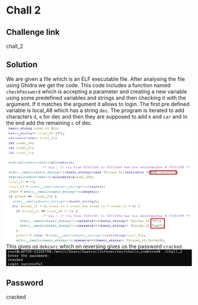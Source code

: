 # Chall 2 

## Challenge link 
chall_2

## Solution 
We are given a file which is an ELF executable file. After analysing the file using Ghidra we get the code. This code includes a function named `checkPassword` which is accepting a parameter and creating a new variable using some predefined variables and strings and then checking it with the argument. If it matches the argument it allows to login. The first pre defined variable is local_48 which has a string `dec`. The program is iterated to add characters `d`, `e` for dec and then they are supposed to add `k` and `car` and in the end add the remaining `c` of dec.
![screenshot](screenshot1.jpg)
This gives us `dekcarc` which on reversing gives us the password `cracked`.
![screenshot](screenshot2.jpg)
## Password 
cracked